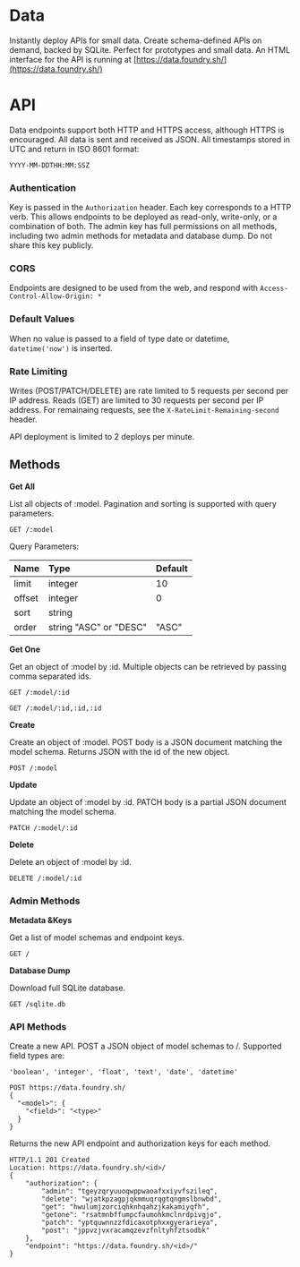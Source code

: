 # Data

Instantly deploy APIs for small data. Create schema-defined APIs on demand, backed by SQLite. Perfect for prototypes and small data. An HTML interface for the API is running at [https://data.foundry.sh/](https://data.foundry.sh/)

# API

Data endpoints support both HTTP and HTTPS access, although HTTPS is encouraged. All data is sent and received as JSON. All timestamps stored in UTC and return in ISO 8601 format:

```
YYYY-MM-DDTHH:MM:SSZ
```

### Authentication

Key is passed in the `Authorization` header. Each key corresponds to a HTTP verb. This allows endpoints to be deployed as read-only, write-only, or a combination of both. The admin key has full permissions on all methods, including two admin methods for metadata and database dump. Do not share this key publicly.

### CORS

Endpoints are designed to be used from the web, and respond with `Access-Control-Allow-Origin: *`

### Default Values

When no value is passed to a field of type date or datetime, `datetime('now')` is inserted.

### Rate Limiting

Writes \(POST/PATCH/DELETE\) are rate limited to 5 requests per second per IP address. Reads \(GET\) are limited to 30 requests per second per IP address. For remainaing requests, see the `X-RateLimit-Remaining-second` header.

API deployment is limited to 2 deploys per minute.

## Methods

**Get All**

List all objects of :model. Pagination and sorting is supported with query parameters.

```
GET /:model
```

Query Parameters:

| Name | Type | Default |
| :--- | :--- | :--- |
| limit | integer | 10 |
| offset | integer | 0 |
| sort | string |  |
| order | string "ASC" or "DESC" | "ASC" |

**Get One**

Get an object of :model by :id. Multiple objects can be retrieved by passing comma separated ids.

```
GET /:model/:id
```

```
GET /:model/:id,:id,:id
```

**Create**

Create an object of :model. POST body is a JSON document matching the model schema. Returns JSON with the id of the new object.

```
POST /:model
```

**Update**

Update an object of :model by :id. PATCH body is a partial JSON document matching the model schema.

```
PATCH /:model/:id
```

**Delete**

Delete an object of :model by :id.

```
DELETE /:model/:id
```

### Admin Methods

**Metadata &Keys**

Get a list of model schemas and endpoint keys.

```
GET /
```

**Database Dump**

Download full SQLite database.

```
GET /sqlite.db
```

### API Methods

Create a new API. POST a JSON object of model schemas to /. Supported field types are:

```
'boolean', 'integer', 'float', 'text', 'date', 'datetime'
```

```
POST https://data.foundry.sh/
{
  "<model>": {
    "<field>": "<type>"
  }
}
```

Returns the new API endpoint and authorization keys for each method.

```
HTTP/1.1 201 Created
Location: https://data.foundry.sh/<id>/
{
    "authorization": {
        "admin": "tgeyzqryuuoqwppwaoafxxiyvfszileq",
        "delete": "wjatkpzagpjqkmmuqrqgtqngmslbnwbd",
        "get": "hwulumjzorciqhknhqahzjkakamiyqfh",
        "getone": "rsatmnbffumpcfaumohkmclnrdpivgjo",
        "patch": "yptquwnnzzfdicaxotphxxgyerarieya",
        "post": "jppvzjvxracamqzevzfnltyhfztsodbk"
    },
    "endpoint": "https://data.foundry.sh/<id>/"
}
```



